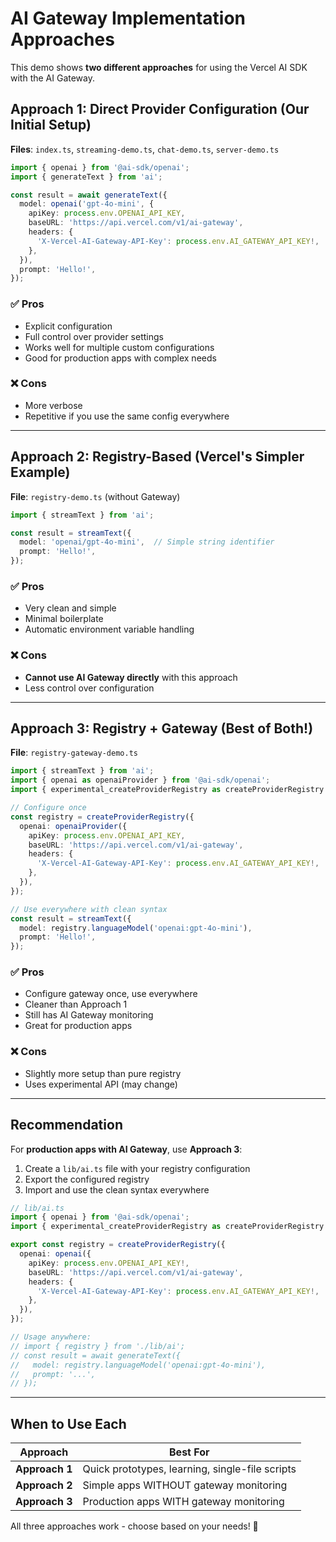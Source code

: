 # AI Gateway Implementation Approaches

This demo shows **two different approaches** for using the Vercel AI SDK with the AI Gateway.

## Approach 1: Direct Provider Configuration (Our Initial Setup)

**Files**: `index.ts`, `streaming-demo.ts`, `chat-demo.ts`, `server-demo.ts`

```typescript
import { openai } from '@ai-sdk/openai';
import { generateText } from 'ai';

const result = await generateText({
  model: openai('gpt-4o-mini', {
    apiKey: process.env.OPENAI_API_KEY,
    baseURL: 'https://api.vercel.com/v1/ai-gateway',
    headers: {
      'X-Vercel-AI-Gateway-API-Key': process.env.AI_GATEWAY_API_KEY!,
    },
  }),
  prompt: 'Hello!',
});
```

### ✅ Pros
- Explicit configuration
- Full control over provider settings
- Works well for multiple custom configurations
- Good for production apps with complex needs

### ❌ Cons
- More verbose
- Repetitive if you use the same config everywhere

---

## Approach 2: Registry-Based (Vercel's Simpler Example)

**File**: `registry-demo.ts` (without Gateway)

```typescript
import { streamText } from 'ai';

const result = streamText({
  model: 'openai/gpt-4o-mini',  // Simple string identifier
  prompt: 'Hello!',
});
```

### ✅ Pros
- Very clean and simple
- Minimal boilerplate
- Automatic environment variable handling

### ❌ Cons
- **Cannot use AI Gateway directly** with this approach
- Less control over configuration

---

## Approach 3: Registry + Gateway (Best of Both!)

**File**: `registry-gateway-demo.ts`

```typescript
import { streamText } from 'ai';
import { openai as openaiProvider } from '@ai-sdk/openai';
import { experimental_createProviderRegistry as createProviderRegistry } from 'ai';

// Configure once
const registry = createProviderRegistry({
  openai: openaiProvider({
    apiKey: process.env.OPENAI_API_KEY,
    baseURL: 'https://api.vercel.com/v1/ai-gateway',
    headers: {
      'X-Vercel-AI-Gateway-API-Key': process.env.AI_GATEWAY_API_KEY!,
    },
  }),
});

// Use everywhere with clean syntax
const result = streamText({
  model: registry.languageModel('openai:gpt-4o-mini'),
  prompt: 'Hello!',
});
```

### ✅ Pros
- Configure gateway once, use everywhere
- Cleaner than Approach 1
- Still has AI Gateway monitoring
- Great for production apps

### ❌ Cons
- Slightly more setup than pure registry
- Uses experimental API (may change)

---

## Recommendation

For **production apps with AI Gateway**, use **Approach 3**:

1. Create a `lib/ai.ts` file with your registry configuration
2. Export the configured registry
3. Import and use the clean syntax everywhere

```typescript
// lib/ai.ts
import { openai } from '@ai-sdk/openai';
import { experimental_createProviderRegistry as createProviderRegistry } from 'ai';

export const registry = createProviderRegistry({
  openai: openai({
    apiKey: process.env.OPENAI_API_KEY!,
    baseURL: 'https://api.vercel.com/v1/ai-gateway',
    headers: {
      'X-Vercel-AI-Gateway-API-Key': process.env.AI_GATEWAY_API_KEY!,
    },
  }),
});

// Usage anywhere:
// import { registry } from './lib/ai';
// const result = await generateText({
//   model: registry.languageModel('openai:gpt-4o-mini'),
//   prompt: '...',
// });
```

---

## When to Use Each

| Approach | Best For |
|----------|----------|
| **Approach 1** | Quick prototypes, learning, single-file scripts |
| **Approach 2** | Simple apps WITHOUT gateway monitoring |
| **Approach 3** | Production apps WITH gateway monitoring |

All three approaches work - choose based on your needs! 🚀

